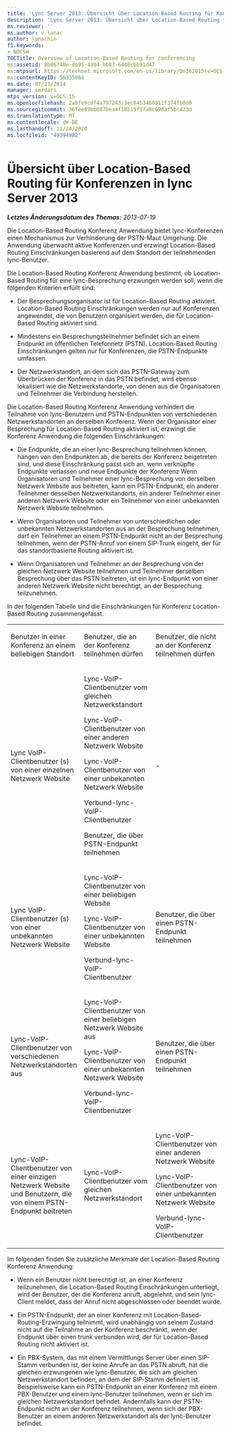 ```yaml
---
title: 'Lync Server 2013: Übersicht über Location-Based Routing für Konferenzen'
description: 'Lync Server 2013: Übersicht über Location-Based Routing für Konferenzen.'
ms.reviewer: ''
ms.author: v-lanac
author: lanachin
f1.keywords:
- NOCSH
TOCTitle: Overview of Location-Based Routing for conferencing
ms:assetid: 8b86740e-db95-4304-bb83-64d0cbb91d47
ms:mtpsurl: https://technet.microsoft.com/en-us/library/Dn362815(v=OCS.15)
ms:contentKeyID: 56335084
ms.date: 07/23/2014
manager: serdars
mtps_version: v=OCS.15
ms.openlocfilehash: 2a8fe9cdf4a797243c3ec04b3466011f374fb0d0
ms.sourcegitcommit: 36fee89bb887bea4f18b19f17a8c69daf5bc423d
ms.translationtype: MT
ms.contentlocale: de-DE
ms.lasthandoff: 11/24/2020
ms.locfileid: "49394982"
---
```

# <a name="overview-of-location-based-routing-for-conferencing-in-lync-server-2013"></a>Übersicht über Location-Based Routing für Konferenzen in lync Server 2013

<div data-xmlns="http://www.w3.org/1999/xhtml">

<div class="topic" data-xmlns="http://www.w3.org/1999/xhtml" data-msxsl="urn:schemas-microsoft-com:xslt" data-cs="https://msdn.microsoft.com/">

<div data-asp="https://msdn2.microsoft.com/asp">



</div>

<div id="mainSection">

<div id="mainBody">

<span> </span>

_**Letztes Änderungsdatum des Themas:** 2013-07-19_

Die Location-Based Routing Konferenz Anwendung bietet lync-Konferenzen einen Mechanismus zur Verhinderung der PSTN-Maut Umgehung. Die Anwendung überwacht aktive Konferenzen und erzwingt Location-Based Routing Einschränkungen basierend auf dem Standort der teilnehmenden lync-Benutzer.

Die Location-Based Routing Konferenz Anwendung bestimmt, ob Location-Based Routing für eine lync-Besprechung erzwungen werden soll, wenn die folgenden Kriterien erfüllt sind:

  - Der Besprechungsorganisator ist für Location-Based Routing aktiviert. Location-Based Routing Einschränkungen werden nur auf Konferenzen angewendet, die von Benutzern organisiert werden, die für Location-Based Routing aktiviert sind.

  - Mindestens ein Besprechungsteilnehmer befindet sich an einem Endpunkt im öffentlichen Telefonnetz (PSTN). Location-Based Routing Einschränkungen gelten nur für Konferenzen, die PSTN-Endpunkte umfassen.

  - Der Netzwerkstandort, an dem sich das PSTN-Gateway zum Überbrücken der Konferenz in das PSTN befindet, wird ebenso lokalisiert wie die Netzwerkstandorte, von denen aus die Organisatoren und Teilnehmer die Verbindung herstellen.

Die Location-Based Routing Konferenz Anwendung verhindert die Teilnahme von lync-Benutzern und PSTN-Endpunkten von verschiedenen Netzwerkstandorten an derselben Konferenz. Wenn der Organisator einer Besprechung für Location-Based Routing aktiviert ist, erzwingt die Konferenz Anwendung die folgenden Einschränkungen:

  - Die Endpunkte, die an einer lync-Besprechung teilnehmen können, hängen von den Endpunkten ab, die bereits der Konferenz beigetreten sind, und diese Einschränkung passt sich an, wenn verknüpfte Endpunkte verlassen und neue Endpunkte der Konferenz Wenn Organisatoren und Teilnehmer einer lync-Besprechung von derselben Netzwerk Website aus beitreten, kann ein PSTN-Endpunkt, ein anderer Teilnehmer desselben Netzwerkstandorts, ein anderer Teilnehmer einer anderen Netzwerk Website oder ein Teilnehmer von einer unbekannten Netzwerk Website teilnehmen.

  - Wenn Organisatoren und Teilnehmer von unterschiedlichen oder unbekannten Netzwerkstandorten aus an der Besprechung teilnehmen, darf ein Teilnehmer an einem PSTN-Endpunkt nicht an der Besprechung teilnehmen, wenn der PSTN-Anruf von einem SIP-Trunk eingeht, der für das standortbasierte Routing aktiviert ist.

  - Wenn Organisatoren und Teilnehmer an der Besprechung von der gleichen Netzwerk Website teilnehmen und Teilnehmer derselben Besprechung über das PSTN beitreten, ist ein lync-Endpunkt von einer anderen Netzwerk Website nicht berechtigt, an der Besprechung teilzunehmen.

In der folgenden Tabelle sind die Einschränkungen für Konferenz Location-Based Routing zusammengefasst.


<table>
<colgroup>
<col style="width: 33%" />
<col style="width: 33%" />
<col style="width: 33%" />
</colgroup>
<tbody>
<tr class="odd">
<td><p>Benutzer in einer Konferenz an einem beliebigen Standort</p></td>
<td><p>Benutzer, die an der Konferenz teilnehmen dürfen</p></td>
<td><p>Benutzer, die nicht an der Konferenz teilnehmen dürfen</p></td>
</tr>
<tr class="even">
<td><p>Lync VoIP-Clientbenutzer (s) von einer einzelnen Netzwerk Website</p></td>
<td><p>Lync-VoIP-Clientbenutzer vom gleichen Netzwerkstandort</p>
<p>Lync-VoIP-Clientbenutzer von einer anderen Netzwerk Website</p>
<p>Lync-VoIP-Clientbenutzer von einer unbekannten Netzwerk Website</p>
<p>Verbund-lync-VoIP-Clientbenutzer</p>
<p>Benutzer, die über PSTN-Endpunkt teilnehmen</p></td>
<td><p>-</p></td>
</tr>
<tr class="odd">
<td><p>Lync VoIP-Clientbenutzer (s) von einer unbekannten Netzwerk Website</p></td>
<td><p>Lync-VoIP-Clientbenutzer von einer beliebigen Website</p>
<p>Lync-VoIP-Clientbenutzer von einer unbekannten Website</p>
<p>Verbund-lync-VoIP-Clientbenutzer</p></td>
<td><p>Benutzer, die über einen PSTN-Endpunkt teilnehmen</p></td>
</tr>
<tr class="even">
<td><p>Lync-VoIP-Clientbenutzer von verschiedenen Netzwerkstandorten aus</p></td>
<td><p>Lync-VoIP-Clientbenutzer von einer beliebigen Netzwerk Website aus</p>
<p>Lync-VoIP-Clientbenutzer von einer unbekannten Netzwerk Website</p>
<p>Verbund-lync-VoIP-Clientbenutzer</p></td>
<td><p>Benutzer, die über einen PSTN-Endpunkt teilnehmen</p></td>
</tr>
<tr class="odd">
<td><p>Lync-VoIP-Clientbenutzer von einer einzigen Netzwerk Website und Benutzern, die von einem PSTN-Endpunkt beitreten</p></td>
<td><p>Lync-VoIP-Clientbenutzer vom gleichen Netzwerkstandort</p></td>
<td><p>Lync-VoIP-Clientbenutzer von einer anderen Netzwerk Website</p>
<p>Lync-VoIP-Clientbenutzer von einer unbekannten Netzwerk Website</p>
<p>Verbund-lync-VoIP-Clientbenutzer</p></td>
</tr>
</tbody>
</table>


Im folgenden finden Sie zusätzliche Merkmale der Location-Based Routing Konferenz Anwendung:

  - Wenn ein Benutzer nicht berechtigt ist, an einer Konferenz teilzunehmen, die Location-Based Routing Einschränkungen unterliegt, wird der Benutzer, der die Konferenz anruft, abgelehnt, und sein lync-Client meldet, dass der Anruf nicht abgeschlossen oder beendet wurde.

  - Ein PSTN-Endpunkt, der an einer Konferenz mit Location-Based-Routing-Erzwingung teilnimmt, wird unabhängig von seinem Zustand nicht auf die Teilnahme an der Konferenz beschränkt, wenn der Endpunkt über einen trunk verbunden wird, der für Location-Based Routing nicht aktiviert ist.

  - Ein PBX-System, das mit einem Vermittlungs Server über einen SIP-Stamm verbunden ist, der keine Anrufe an das PSTN abruft, hat die gleichen erzwungenen wie lync-Benutzer, die sich am gleichen Netzwerkstandort befinden, an dem der SIP-Stamm definiert ist. Beispielsweise kann ein PSTN-Endpunkt an einer Konferenz mit einem PBX-Benutzer und einem lync-Benutzer teilnehmen, wenn er sich im gleichen Netzwerkstandort befindet. Andernfalls kann der PSTN-Endpunkt nicht an der Konferenz teilnehmen, wenn sich der PBX-Benutzer an einem anderen Netzwerkstandort als der lync-Benutzer befindet.

</div>

<span> </span>

</div>

</div>

</div>

